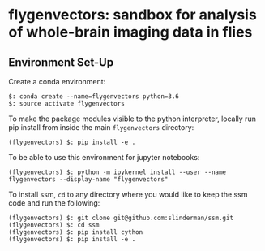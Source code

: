# flygenvectors: sandbox for analysis of whole-brain imaging data in flies

## Environment Set-Up

Create a conda environment:

```
$: conda create --name=flygenvectors python=3.6
$: source activate flygenvectors
```

To make the package modules visible to the python interpreter, locally run pip 
install from inside the main `flygenvectors` directory:

```
(flygenvectors) $: pip install -e .
```

To be able to use this environment for jupyter notebooks:

```
(flygenvectors) $: python -m ipykernel install --user --name flygenvectors --display-name "flygenvectors"
``` 

To install ssm, `cd` to any directory where you would like to keep the ssm code and run the following:

```
(flygenvectors) $: git clone git@github.com:slinderman/ssm.git
(flygenvectors) $: cd ssm
(flygenvectors) $: pip install cython
(flygenvectors) $: pip install -e .
```